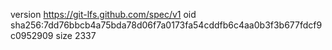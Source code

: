 version https://git-lfs.github.com/spec/v1
oid sha256:7dd76bbcb4a75bda78d06f7a0173fa54cddfb6c4aa0b3f3b677fdcf9c0952909
size 2337

